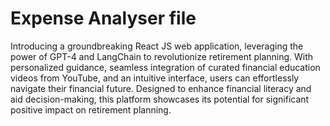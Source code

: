 # Expense Analyser file

Introducing a groundbreaking React JS web application, leveraging the power of GPT-4 and LangChain to revolutionize retirement planning. With personalized guidance, seamless integration of curated financial education videos from YouTube, and an intuitive interface, users can effortlessly navigate their financial future. Designed to enhance financial literacy and aid decision-making, this platform showcases its potential for significant positive impact on retirement planning.
